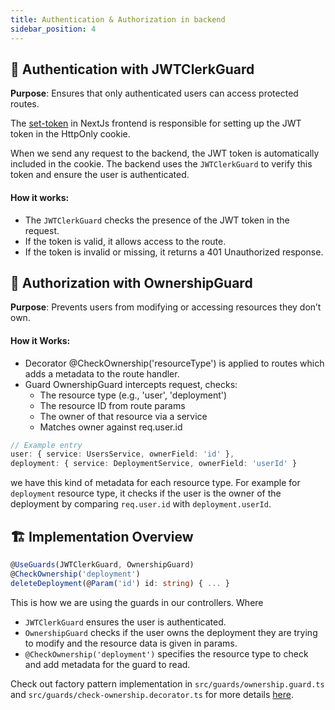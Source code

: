 ```yaml
---
title: Authentication & Authorization in backend
sidebar_position: 4
---
```


## 🔐 Authentication with JWTClerkGuard
**Purpose**: Ensures that only authenticated users can access protected routes. 

The [set-token](clerk-auth.md#set-token-nextjs) in NextJs frontend is responsible for setting up the JWT token in the HttpOnly cookie.

When we send any request to the backend, the JWT token is automatically included in the cookie. The backend uses the `JWTClerkGuard` to verify this token and ensure the user is authenticated.

#### How it works:
- The `JWTClerkGuard` checks the presence of the JWT token in the request.
- If the token is valid, it allows access to the route.
- If the token is invalid or missing, it returns a 401 Unauthorized response.

##  🧾 Authorization with OwnershipGuard
**Purpose**: Prevents users from modifying or accessing resources they don’t own.

#### How it Works:
- Decorator @CheckOwnership('resourceType') is applied to routes which adds a metadata to the route handler.
- Guard OwnershipGuard intercepts request, checks:
    - The resource type (e.g., 'user', 'deployment')
    - The resource ID from route params
    - The owner of that resource via a service
    - Matches owner against req.user.id

```ts
// Example entry
user: { service: UsersService, ownerField: 'id' },
deployment: { service: DeploymentService, ownerField: 'userId' }
```
we have this kind of metadata for each resource type. For example for `deployment` resource type, it checks if the user is the owner of the deployment by comparing `req.user.id` with `deployment.userId`.

## 🏗️ Implementation Overview
```ts
@UseGuards(JWTClerkGuard, OwnershipGuard)
@CheckOwnership('deployment')
deleteDeployment(@Param('id') id: string) { ... }
```

This is how we are using the guards in our controllers. Where

- `JWTClerkGuard` ensures the user is authenticated.
- `OwnershipGuard` checks if the user owns the deployment they are trying to modify and the resource data is given in params.
- `@CheckOwnership('deployment')` specifies the resource type to check and add metadata for the guard to read. 

Check out factory pattern implementation in `src/guards/ownership.guard.ts` and `src/guards/check-ownership.decorator.ts` for more details [here](../implementation/factory-pattern-for-authorization.md#️-factory-pattern-implementation-for-authorization-in-nestjs).





